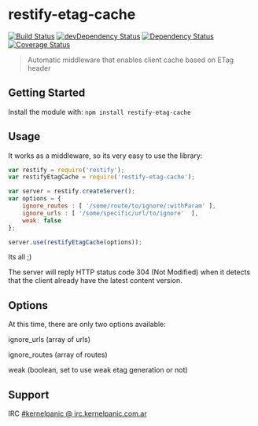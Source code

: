# restify-etag-cache

[![Build Status](https://travis-ci.org/zephrax/restify-etag-cache.svg?branch=master)](https://travis-ci.org/zephrax/restify-etag-cache)
[![devDependency Status](https://david-dm.org/zephrax/restify-etag-cache/dev-status.svg)](https://david-dm.org/zephrax/restify-etag-cache#info=devDependencies)
[![Dependency Status](https://david-dm.org/zephrax/restify-etag-cache.svg)](https://david-dm.org/zephrax/restify-etag-cache)
[![Coverage Status](https://coveralls.io/repos/github/zephrax/restify-etag-cache/badge.svg?branch=master)](https://coveralls.io/github/zephrax/restify-etag-cache?branch=master)

> Automatic middleware that enables client cache based on ETag header

## Getting Started

Install the module with: `npm install restify-etag-cache`

## Usage

It works as a middleware, so its very easy to use the library:

```javascript
var restify = require('restify');
var restifyEtagCache = require('restify-etag-cache');

var server = restify.createServer();
var options = {
	ignore_routes : [ '/some/route/to/ignore/:withParam' ],
	ignore_urls : [ '/some/specific/url/to/ignore'  ],
	weak: false
};

server.use(restifyEtagCache(options)); 
```

Its all ;)

The server will reply HTTP status code 304 (Not Modified) when it detects that the client already have the latest content version.

## Options

At this time, there are only two options available:

ignore_urls (array of urls)

ignore_routes (array of routes)

weak (boolean, set to use weak etag generation or not)

## Support

IRC [#kernelpanic @ irc.kernelpanic.com.ar](http://kernelpanic.com.ar/chat/)

